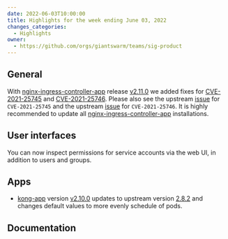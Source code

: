 ```yaml
---
date: 2022-06-03T10:00:00
title: Highlights for the week ending June 03, 2022
changes_categories:
  - Highlights
owner:
  - https://github.com/orgs/giantswarm/teams/sig-product
---
```


## General

With [nginx-ingress-controller-app](https://github.com/giantswarm/nginx-ingress-controller-app) release [v2.11.0](https://github.com/giantswarm/nginx-ingress-controller-app/blob/master/CHANGELOG.md#2110---2022-04-22) we added fixes for [CVE-2021-25745](https://github.com/advisories/GHSA-pvmg-xgmx-9mxh) and [CVE-2021-25746](https://github.com/advisories/GHSA-79xv-4hmm-pw72). Please also see the upstream [issue](https://github.com/kubernetes/ingress-nginx/issues/8502) for `CVE-2021-25745` and the upstream [issue](https://github.com/kubernetes/ingress-nginx/issues/8503) for `CVE-2021-25746`. It is highly recommended to update all [nginx-ingress-controller-app](https://github.com/giantswarm/nginx-ingress-controller-app) installations.

## User interfaces

You can now inspect permissions for service accounts via the web UI, in addition to users and groups.


## Apps
- [kong-app](https://github.com/giantswarm/kong-app) version [v2.10.0](https://github.com/giantswarm/kong-app/blob/master/CHANGELOG.md#2100---2022-06-02) updates to upstream version [2.8.2](https://github.com/Kong/charts/releases/tag/kong-2.8.2) and changes default values to more evenly schedule of pods.


## Documentation



